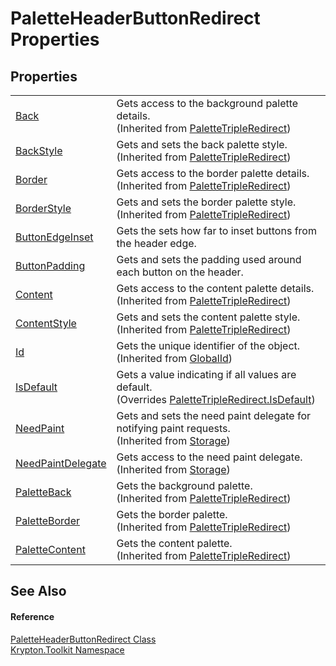 # PaletteHeaderButtonRedirect Properties




## Properties
<table>
<tr>
<td><a href="6767d4e9-d14c-2edf-ccad-aba08ee11072.md">Back</a></td>
<td>Gets access to the background palette details.<br />(Inherited from <a href="71152bc2-4751-04ec-d520-f317200d79e5.md">PaletteTripleRedirect</a>)</td></tr>
<tr>
<td><a href="2c3f4511-50e5-4030-2c98-73950d5ae0e3.md">BackStyle</a></td>
<td>Gets and sets the back palette style.<br />(Inherited from <a href="71152bc2-4751-04ec-d520-f317200d79e5.md">PaletteTripleRedirect</a>)</td></tr>
<tr>
<td><a href="5316830e-5813-c1c9-decc-a2cafd72aef5.md">Border</a></td>
<td>Gets access to the border palette details.<br />(Inherited from <a href="71152bc2-4751-04ec-d520-f317200d79e5.md">PaletteTripleRedirect</a>)</td></tr>
<tr>
<td><a href="5753f869-fef4-d226-ef14-741f1795f87f.md">BorderStyle</a></td>
<td>Gets and sets the border palette style.<br />(Inherited from <a href="71152bc2-4751-04ec-d520-f317200d79e5.md">PaletteTripleRedirect</a>)</td></tr>
<tr>
<td><a href="0f7ccfcf-e622-ef68-24da-7b4e02adcb96.md">ButtonEdgeInset</a></td>
<td>Gets the sets how far to inset buttons from the header edge.</td></tr>
<tr>
<td><a href="110df066-d8e4-dc0c-464c-354ea9e26a54.md">ButtonPadding</a></td>
<td>Gets and sets the padding used around each button on the header.</td></tr>
<tr>
<td><a href="84929670-e110-3024-54fd-be1d231bae16.md">Content</a></td>
<td>Gets access to the content palette details.<br />(Inherited from <a href="71152bc2-4751-04ec-d520-f317200d79e5.md">PaletteTripleRedirect</a>)</td></tr>
<tr>
<td><a href="e06aa530-873c-13d1-a29b-9abdf89f6c09.md">ContentStyle</a></td>
<td>Gets and sets the content palette style.<br />(Inherited from <a href="71152bc2-4751-04ec-d520-f317200d79e5.md">PaletteTripleRedirect</a>)</td></tr>
<tr>
<td><a href="71a6846f-bfb6-fb58-b361-6b43ae0583a8.md">Id</a></td>
<td>Gets the unique identifier of the object.<br />(Inherited from <a href="9ef2ca3a-e03e-8927-105a-2f9a6fbdf849.md">GlobalId</a>)</td></tr>
<tr>
<td><a href="847830a6-6389-6b09-9a2a-20a7e6bba085.md">IsDefault</a></td>
<td>Gets a value indicating if all values are default.<br />(Overrides <a href="53b47ce3-1f82-8b77-7c8b-490ec4d133a5.md">PaletteTripleRedirect.IsDefault</a>)</td></tr>
<tr>
<td><a href="097a0f47-e60c-4bf7-802c-8391c6d8feff.md">NeedPaint</a></td>
<td>Gets and sets the need paint delegate for notifying paint requests.<br />(Inherited from <a href="8406cf55-79a3-e579-4094-be084e489431.md">Storage</a>)</td></tr>
<tr>
<td><a href="879ca7f2-32c5-8581-44f2-c7aee6491db2.md">NeedPaintDelegate</a></td>
<td>Gets access to the need paint delegate.<br />(Inherited from <a href="8406cf55-79a3-e579-4094-be084e489431.md">Storage</a>)</td></tr>
<tr>
<td><a href="bde145c2-ec88-dcd0-e595-0e7828aebd89.md">PaletteBack</a></td>
<td>Gets the background palette.<br />(Inherited from <a href="71152bc2-4751-04ec-d520-f317200d79e5.md">PaletteTripleRedirect</a>)</td></tr>
<tr>
<td><a href="b128f9d6-f46e-fa9d-a5cd-5c718084524a.md">PaletteBorder</a></td>
<td>Gets the border palette.<br />(Inherited from <a href="71152bc2-4751-04ec-d520-f317200d79e5.md">PaletteTripleRedirect</a>)</td></tr>
<tr>
<td><a href="e105a316-5806-7bf1-90af-47a8802b736c.md">PaletteContent</a></td>
<td>Gets the content palette.<br />(Inherited from <a href="71152bc2-4751-04ec-d520-f317200d79e5.md">PaletteTripleRedirect</a>)</td></tr>
</table>

## See Also


#### Reference
<a href="ae5e72d5-8bf4-9cdf-1499-da5cc20c28f6.md">PaletteHeaderButtonRedirect Class</a>  
<a href="79d2eac2-21f4-54ff-7552-b20c33c30600.md">Krypton.Toolkit Namespace</a>  
